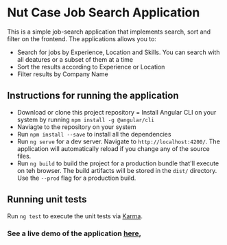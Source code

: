 # Nut Case Job Search Application
This is a simple job-search application that implements search, sort and filter on the frontend. The applications allows you to:

- Search for jobs by Experience, Location and Skills. You can search with all deatures or a subset of them at a time
- Sort the results according to Experience or Location
- Filter results by Company Name

## Instructions for running the application
- Download or clone this project repository
= Install Angular CLI on your system by running `npm install -g @angular/cli`
- Naviagte to the repository on your system
- Run `npm install --save` to install all the dependencies
- Run `ng serve` for a dev server. Navigate to `http://localhost:4200/`. The application will automatically reload if you change any of the source files.
- Run `ng build` to build the project for a production bundle that'll execute on teh browser. The build artifacts will be stored in the `dist/` directory. Use the `--prod` flag for a production build.

## Running unit tests

Run `ng test` to execute the unit tests via [Karma](https://karma-runner.github.io).


### See a live demo of the application [here](https://ashsat19.github.io/jobSearchApp/),